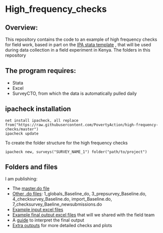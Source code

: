 # High_frequency_checks

## Overview:
This repository contains the code to an example of high frequency checks for field work, based in part on the [IPA stata template](https://github.com/PovertyAction/high-frequency-checks) , that will be used during data collection in a field experiment in Kenya.
The folders in this repository 

## The program requires:
* Stata
* Excel
* SurveyCTO, from which the data is automatically pulled daily

## ipacheck installation
```
net install ipacheck, all replace from("https://raw.githubusercontent.com/PovertyAction/high-frequency-checks/master")
ipacheck update
```
To create the folder structure for the high frequency checks
```
ipacheck new, surveys("SURVEY_NAME_1") folder("path/to/project")
```

## Folders and files
I am publishing:
* The [master.do file](HFC/0_master.do)
* [Other .do files](HFC/2_dofiles): 1_globals_Baseline_do, 3_prepsurvey_Baseline.do, 4_checksurvey_Baseline.do, import_Baseline.do, 7_checksurvey_Baeline_newsubmissions.do
* [Example input excel files](HFC/3_checks/1_inputs/1_Baseline)
* [Example final output excel files](HFC/HFC_lactationrooms_field/2023-09-15) that will we shared with the field team
* A [guide](HFC/HFC_lactationrooms_field/Guide_interpreting_HFCs.pdf) to interpret the final output
* [Extra outputs](HFC/3_checks/2_outputs/1_Baseline) for more detailed checks and plots
